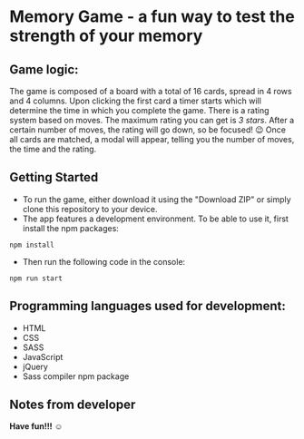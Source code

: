 # **Memory Game - a fun way to test the strength of your memory**

## Game logic:
The game is composed of a board with a total of 16 cards, spread in 4 rows and 4 columns. Upon clicking the first card a timer starts which will determine the time in which you complete the game.
There is a rating system based on moves. The maximum rating you can get is _3 stars_. After a certain number of moves, the rating will go down, so be focused! :wink:
Once all cards are matched, a modal will appear, telling you the number of moves, the time and the rating.

## Getting Started

 * To run the game, either download it using the "Download ZIP" or simply clone this repository to your device.
 * The app features a development environment. To be able to use it, first install the npm packages:

```npm install```

 * Then run the following code in the console:

```npm run start``` 

## Programming languages used for development:
- HTML
- CSS
- SASS
- JavaScript
- jQuery
- Sass compiler npm package

## Notes from developer

**Have fun!!!** :relaxed: